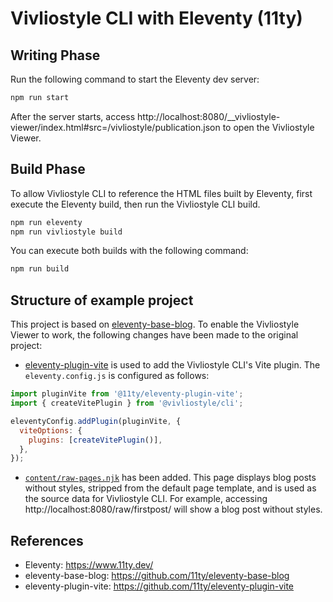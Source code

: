 # Vivliostyle CLI with Eleventy (11ty)

## Writing Phase

Run the following command to start the Eleventy dev server:

```sh
npm run start
```

After the server starts, access http://localhost:8080/\_\_vivliostyle-viewer/index.html#src=/vivliostyle/publication.json to open the Vivliostyle Viewer.

## Build Phase

To allow Vivliostyle CLI to reference the HTML files built by Eleventy, first execute the Eleventy build, then run the Vivliostyle CLI build.

```sh
npm run eleventy
npm run vivliostyle build
```

You can execute both builds with the following command:

```sh
npm run build
```

## Structure of example project

This project is based on [eleventy-base-blog](https://github.com/11ty/eleventy-base-blog). To enable the Vivliostyle Viewer to work, the following changes have been made to the original project:

- [eleventy-plugin-vite](https://github.com/11ty/eleventy-plugin-vite) is used to add the Vivliostyle CLI's Vite plugin. The `eleventy.config.js` is configured as follows:

```js
import pluginVite from '@11ty/eleventy-plugin-vite';
import { createVitePlugin } from '@vivliostyle/cli';

eleventyConfig.addPlugin(pluginVite, {
  viteOptions: {
    plugins: [createVitePlugin()],
  },
});
```

- [`content/raw-pages.njk`](content/raw-pages.njk) has been added. This page displays blog posts without styles, stripped from the default page template, and is used as the source data for Vivliostyle CLI. For example, accessing http://localhost:8080/raw/firstpost/ will show a blog post without styles.

## References

- Eleventy: https://www.11ty.dev/
- eleventy-base-blog: https://github.com/11ty/eleventy-base-blog
- eleventy-plugin-vite: https://github.com/11ty/eleventy-plugin-vite
